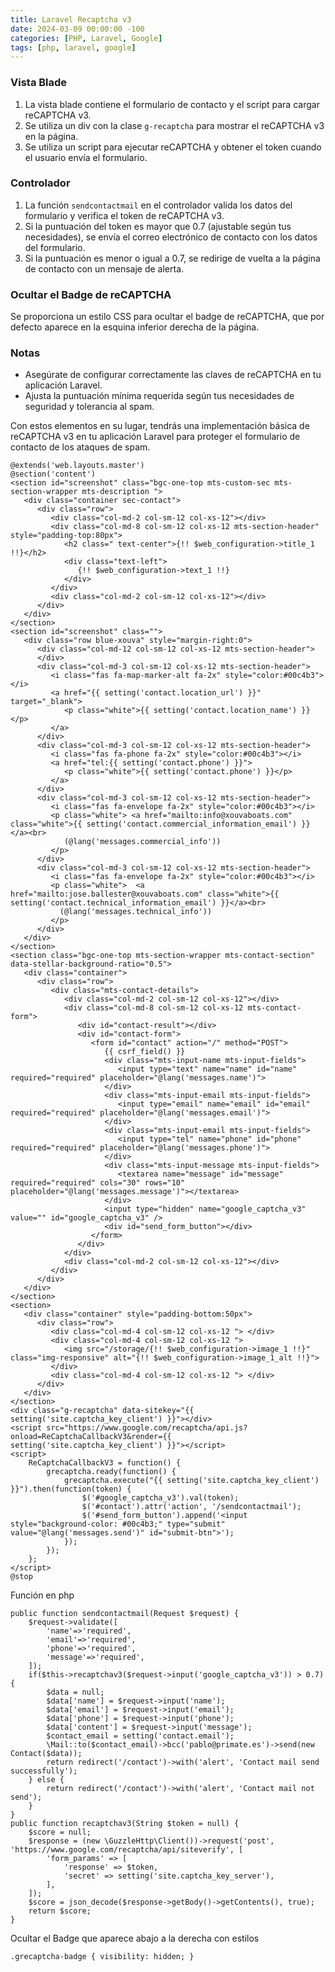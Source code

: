 ```yaml
---
title: Laravel Recaptcha v3
date: 2024-03-09 00:00:00 -100
categories: [PHP, Laravel, Google]
tags: [php, laravel, google]
---
```


### Vista Blade

1. La vista blade contiene el formulario de contacto y el script para cargar reCAPTCHA v3. 
2. Se utiliza un div con la clase `g-recaptcha` para mostrar el reCAPTCHA v3 en la página.
3. Se utiliza un script para ejecutar reCAPTCHA y obtener el token cuando el usuario envía el formulario.

### Controlador

1. La función `sendcontactmail` en el controlador valida los datos del formulario y verifica el token de reCAPTCHA v3.
2. Si la puntuación del token es mayor que 0.7 (ajustable según tus necesidades), se envía el correo electrónico de contacto con los datos del formulario.
3. Si la puntuación es menor o igual a 0.7, se redirige de vuelta a la página de contacto con un mensaje de alerta.

### Ocultar el Badge de reCAPTCHA

Se proporciona un estilo CSS para ocultar el badge de reCAPTCHA, que por defecto aparece en la esquina inferior derecha de la página.

### Notas

- Asegúrate de configurar correctamente las claves de reCAPTCHA en tu aplicación Laravel.
- Ajusta la puntuación mínima requerida según tus necesidades de seguridad y tolerancia al spam.

Con estos elementos en su lugar, tendrás una implementación básica de reCAPTCHA v3 en tu aplicación Laravel para proteger el formulario de contacto de los ataques de spam.
```
@extends('web.layouts.master')
@section('content')
<section id="screenshot" class="bgc-one-top mts-custom-sec mts-section-wrapper mts-description ">
   <div class="container sec-contact">
      <div class="row">
         <div class="col-md-2 col-sm-12 col-xs-12"></div>
         <div class="col-md-8 col-sm-12 col-xs-12 mts-section-header" style="padding-top:80px">
            <h2 class=" text-center">{!! $web_configuration->title_1 !!}</h2>
            <div class="text-left">
               {!! $web_configuration->text_1 !!}
            </div>
         </div>
         <div class="col-md-2 col-sm-12 col-xs-12"></div>
      </div>
   </div>
</section>
<section id="screenshot" class="">
   <div class="row blue-xouva" style="margin-right:0">
      <div class="col-md-12 col-sm-12 col-xs-12 mts-section-header">
      </div>
      <div class="col-md-3 col-sm-12 col-xs-12 mts-section-header">
         <i class="fas fa-map-marker-alt fa-2x" style="color:#00c4b3"></i>
         <a href="{{ setting('contact.location_url') }}" target="_blank">
            <p class="white">{{ setting('contact.location_name') }}</p>
         </a>
      </div>
      <div class="col-md-3 col-sm-12 col-xs-12 mts-section-header">
         <i class="fas fa-phone fa-2x" style="color:#00c4b3"></i> 
         <a href="tel:{{ setting('contact.phone') }}">
            <p class="white">{{ setting('contact.phone') }}</p>
         </a>
      </div>
      <div class="col-md-3 col-sm-12 col-xs-12 mts-section-header">
         <i class="fas fa-envelope fa-2x" style="color:#00c4b3"></i> 
         <p class="white"> <a href="mailto:info@xouvaboats.com" class="white">{{ setting('contact.commercial_information_email') }}</a><br>
            (@lang('messages.commercial_info'))
         </p>
      </div>
      <div class="col-md-3 col-sm-12 col-xs-12 mts-section-header">
         <i class="fas fa-envelope fa-2x" style="color:#00c4b3"></i> 
         <p class="white">  <a href="mailto:jose.ballester@xouvaboats.com" class="white">{{ setting('contact.technical_information_email') }}</a><br>
           (@lang('messages.technical_info'))
         </p>
      </div>
   </div>
</section>
<section class="bgc-one-top mts-section-wrapper mts-contact-section" data-stellar-background-ratio="0.5">
   <div class="container">
      <div class="row">
         <div class="mts-contact-details">
            <div class="col-md-2 col-sm-12 col-xs-12"></div>
            <div class="col-md-8 col-sm-12 col-xs-12 mts-contact-form">
               <div id="contact-result"></div>
               <div id="contact-form">
                  <form id="contact" action="/" method="POST">
                     {{ csrf_field() }}
                     <div class="mts-input-name mts-input-fields">
                        <input type="text" name="name" id="name" required="required" placeholder="@lang('messages.name')">
                     </div>
                     <div class="mts-input-email mts-input-fields">
                        <input type="email" name="email" id="email" required="required" placeholder="@lang('messages.email')">
                     </div>
                     <div class="mts-input-email mts-input-fields">
                        <input type="tel" name="phone" id="phone" required="required" placeholder="@lang('messages.phone')">
                     </div>
                     <div class="mts-input-message mts-input-fields">
                        <textarea name="message" id="message" required="required" cols="30" rows="10" placeholder="@lang('messages.message')"></textarea>
                     </div>
                     <input type="hidden" name="google_captcha_v3" value="" id="google_captcha_v3" />
                     <div id="send_form_button"></div>
                  </form>
               </div>
            </div>
            <div class="col-md-2 col-sm-12 col-xs-12"></div>
         </div>
      </div>
   </div>
</section>
<section>
   <div class="container" style="padding-bottom:50px">
      <div class="row">
         <div class="col-md-4 col-sm-12 col-xs-12 "> </div>
         <div class="col-md-4 col-sm-12 col-xs-12 "> 
            <img src="/storage/{!! $web_configuration->image_1 !!}" class="img-responsive" alt="{!! $web_configuration->image_1_alt !!}">
         </div>
         <div class="col-md-4 col-sm-12 col-xs-12 "> </div>
      </div>
   </div>
</section>
<div class="g-recaptcha" data-sitekey="{{ setting('site.captcha_key_client') }}"></div>
<script src="https://www.google.com/recaptcha/api.js?onload=ReCaptchaCallbackV3&render={{ setting('site.captcha_key_client') }}"></script>
<script>
    ReCaptchaCallbackV3 = function() {
        grecaptcha.ready(function() {
            grecaptcha.execute("{{ setting('site.captcha_key_client') }}").then(function(token) {
                $('#google_captcha_v3').val(token);
                $('#contact').attr('action', '/sendcontactmail');
                $('#send_form_button').append('<input style="background-color: #00c4b3;" type="submit" value="@lang('messages.send')" id="submit-btn">');
            });
        });
    };
</script>
@stop
```
Función en php

```
public function sendcontactmail(Request $request) {
    $request->validate([
        'name'=>'required',
        'email'=>'required',
        'phone'=>'required',
        'message'=>'required',
    ]);
    if($this->recaptchav3($request->input('google_captcha_v3')) > 0.7){
        $data = null;
        $data['name'] = $request->input('name');
        $data['email'] = $request->input('email');
        $data['phone'] = $request->input('phone');
        $data['content'] = $request->input('message');
        $contact_email = setting('contact.email');
        \Mail::to($contact_email)->bcc('pablo@primate.es')->send(new Contact($data));
        return redirect('/contact')->with('alert', 'Contact mail send successfully');
    } else {
        return redirect('/contact')->with('alert', 'Contact mail not send');
    }
}
public function recaptchav3(String $token = null) {
    $score = null;
    $response = (new \GuzzleHttp\Client())->request('post', 'https://www.google.com/recaptcha/api/siteverify', [
        'form_params' => [
            'response' => $token,
            'secret' => setting('site.captcha_key_server'),
        ],
    ]);
    $score = json_decode($response->getBody()->getContents(), true);
    return $score;
}
```
Ocultar el Badge que aparece abajo a la derecha con estilos

```
.grecaptcha-badge { visibility: hidden; }
```